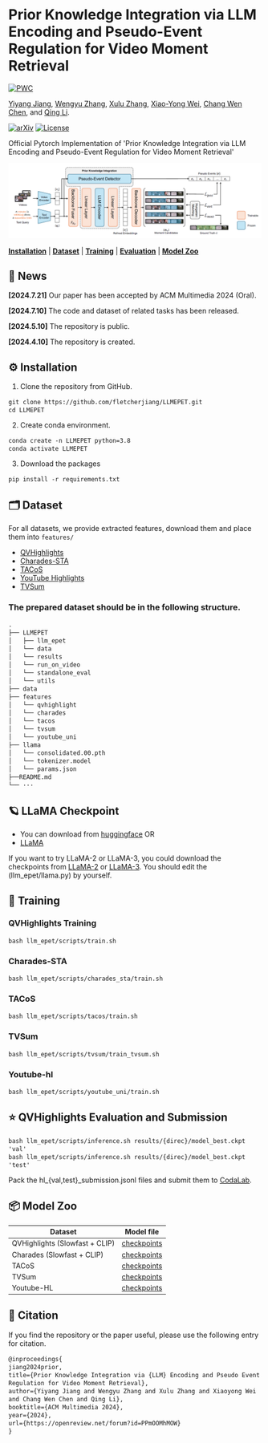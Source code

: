 # Prior Knowledge Integration via LLM Encoding and Pseudo-Event Regulation for Video Moment Retrieval

[![PWC](https://img.shields.io/endpoint.svg?url=https://paperswithcode.com/badge/prior-knowledge-integration-via-llm-encoding/highlight-detection-on-qvhighlights)](https://paperswithcode.com/sota/highlight-detection-on-qvhighlights?p=prior-knowledge-integration-via-llm-encoding)



[Yiyang Jiang](https://yyjiang.com/), [Wengyu Zhang](https://wengyuzhang.com), [Xulu Zhang](https://scholar.google.com/citations?user=4UqJoGMAAAAJ), [Xiao-Yong Wei](https://www4.comp.polyu.edu.hk/~x1wei/), [Chang Wen Chen](https://web.comp.polyu.edu.hk/chencw/), and [Qing Li](https://www4.comp.polyu.edu.hk/~csqli/).
</div>

[![arXiv](https://badgen.net/badge/arXiv/2407.15051/red?cache=300)](https://arxiv.org/abs/2407.15051)
[![License](https://badgen.net/badge/License/BSD%203-Clause%20License?color=blue&cache=300)](https://github.com/fletcherjiang/LLMEPET/blob/main/LICENSE)


Official Pytorch Implementation of 'Prior Knowledge Integration via LLM Encoding and Pseudo-Event Regulation for Video Moment Retrieval'
<p align="center"><img width="850" src="images/model.png"></p>


[**Installation**](#installation) | [**Dataset**](#dataset) | [**Training**](#training) | [**Evaluation**](#evaluation) | [**Model Zoo**](#model)

## 📢 News
**[2024.7.21]** Our paper has been accepted by ACM Multimedia 2024 (Oral).

**[2024.7.10]** The code and dataset of related tasks has been released.

**[2024.5.10]** The repository is public.

**[2024.4.10]** The repository is created.



<a name="installation"></a>
## ⚙️ Installation
1. Clone the repository from GitHub.

```shell
git clone https://github.com/fletcherjiang/LLMEPET.git
cd LLMEPET
```

2. Create conda environment.

```shell
conda create -n LLMEPET python=3.8
conda activate LLMEPET
```

3. Download the packages
```shell
pip install -r requirements.txt
```
<a name="dataset"></a>

## 🗂️ Dataset
For all datasets, we provide extracted features, download them and place them into `features/`
- [QVHighlights](https://polyuit-my.sharepoint.com/:u:/g/personal/yiyajiang_polyu_edu_hk/EW28uy57KENIusLy8T_u5ZcB8Stq6sPhPv0zfbhorENrmA?e=K60DvU)
- [Charades-STA](https://polyuit-my.sharepoint.com/:u:/g/personal/yiyajiang_polyu_edu_hk/EaP3G8d6z4VGgZ4qHtjQ_tYBGI6t3-zQCHX48xTeUww9ig?e=L4z64w)
- [TACoS](https://polyuit-my.sharepoint.com/:u:/g/personal/yiyajiang_polyu_edu_hk/EfTC9kZXptlJqr0TxfbV10MBf3CDxT-mguIxiI7_1Tf4Pg?e=WDzwmp)
- [YouTube Highlights](https://polyuit-my.sharepoint.com/:u:/g/personal/yiyajiang_polyu_edu_hk/ERIChtcQPQREsJMCdOng8DcBMzL_uRtv-n822aC3FGgHFA?e=uoxVha)
- [TVSum](https://polyuit-my.sharepoint.com/:u:/g/personal/yiyajiang_polyu_edu_hk/EfEJugMe4jNOr6OjKYwRwskBpdP5Tu9XDu3-pL8jKS0MFQ?e=7w50ow)

### The prepared dataset should be in the following structure.
```
.
├── LLMEPET
│   ├── llm_epet
│   └── data
│   └── results
│   └── run_on_video
│   └── standalone_eval
│   └── utils
├── data
├── features
│   └── qvhighlight
│   └── charades
│   └── tacos
│   └── tvsum
│   └── youtube_uni
├── llama
│   └── consolidated.00.pth
│   └── tokenizer.model
│   └── params.json
├──README.md
└── ···
```
## 🪐 LLaMA Checkpoint
* You can download from [huggingface](https://huggingface.co/nyanko7/LLaMA-7B)
OR
* [LLaMA](https://polyuit-my.sharepoint.com/:f:/g/personal/yiyajiang_polyu_edu_hk/EmNCvzkVem1Ik5gntXQYJ8gB1dv6WusOjKpzZjWdTVIRMw?e=HsZDIh)


If you want to try LLaMA-2 or LLaMA-3, you could download the checkpoints from [LLaMA-2](https://huggingface.co/meta-llama/Llama-2-7b) or [LLaMA-3](https://huggingface.co/meta-llama/Meta-Llama-3-8B/tree/main/original). You should edit the (llm_epet/llama.py) by yourself.



<a name="training"></a>

## 🚀 Training

### QVHighlights Training
```
bash llm_epet/scripts/train.sh  
```


### Charades-STA
```
bash llm_epet/scripts/charades_sta/train.sh
```

### TACoS
```
bash llm_epet/scripts/tacos/train.sh  
```

### TVSum
```
bash llm_epet/scripts/tvsum/train_tvsum.sh  
```

### Youtube-hl
```
bash llm_epet/scripts/youtube_uni/train.sh  
```



<a name="evaluation"></a>

## ⭐ QVHighlights Evaluation and Submission
```
bash llm_epet/scripts/inference.sh results/{direc}/model_best.ckpt 'val'
bash llm_epet/scripts/inference.sh results/{direc}/model_best.ckpt 'test'
```
Pack the hl_{val,test}_submission.jsonl files and submit them to [CodaLab](https://codalab.lisn.upsaclay.fr/competitions/6937).

<a name="model"></a>

## 📦 Model Zoo
Dataset | Model file
 -- | -- 
QVHighlights (Slowfast + CLIP) | [checkpoints](https://polyuit-my.sharepoint.com/:f:/g/personal/yiyajiang_polyu_edu_hk/EgNbMi8eS1dCoRI7xo5Ivn0B0x0b8r0J2APzi8QkYjHfdw?e=ioqkQ5)
Charades (Slowfast + CLIP) | [checkpoints]()
TACoS | [checkpoints]()
TVSum | [checkpoints]()
Youtube-HL | [checkpoints]()
 

## 📖 Citation
If you find the repository or the paper useful, please use the following entry for citation.
```
@inproceedings{
jiang2024prior,
title={Prior Knowledge Integration via {LLM} Encoding and Pseudo Event Regulation for Video Moment Retrieval},
author={Yiyang Jiang and Wengyu Zhang and Xulu Zhang and Xiaoyong Wei and Chang Wen Chen and Qing Li},
booktitle={ACM Multimedia 2024},
year={2024},
url={https://openreview.net/forum?id=PPmOOMhMOW}
}
```
